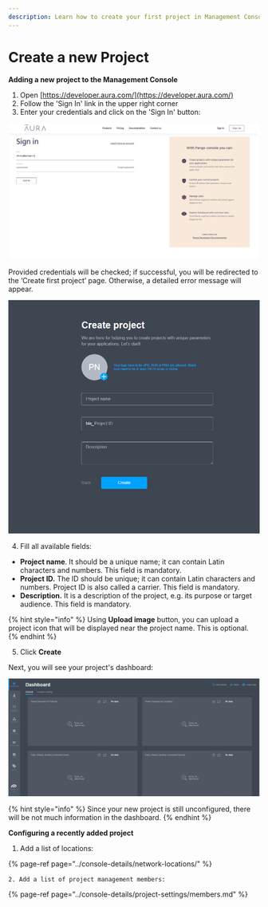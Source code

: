```yaml
---
description: Learn how to create your first project in Management Console
---
```


# Create a new Project

**Adding a new project to the Management Console**

1. Open [https://developer.aura.com/](https://developer.aura.com/)
2. Follow the 'Sign In' link in the upper right corner
3. Enter your credentials and click on the 'Sign In' button: 

![](../.gitbook/assets/sign-in-form.png)

Provided credentials will be checked; if successful, you will be redirected to the ‘Create first project’ page. Otherwise, a detailed error message will appear.

![](../.gitbook/assets/first-project.png)

4. Fill all available fields:

* **Project name**. It should be a unique name; it can contain Latin characters and numbers. This field is mandatory.
* **Project ID.** The ID should be unique; it can contain Latin characters and numbers. Project ID is also called a carrier. This field is mandatory.
* **Description.** It is a description of the project, e.g. its purpose or target audience. This field is mandatory.

{% hint style="info" %}
Using **Upload image** button, you can upload a project icon that will be displayed near the project name. This is optional.
{% endhint %}

5. Click **Create**

Next, you will see your project's dashboard:

![](../.gitbook/assets/first-project-dashboard.png)

{% hint style="info" %}
Since your new project is still unconfigured, there will be not much information in the dashboard.
{% endhint %}



**Configuring a recently added project**

1. Add a list of locations:

{% page-ref page="../console-details/network-locations/" %}

    2. Add a list of project management members:

{% page-ref page="../console-details/project-settings/members.md" %}





